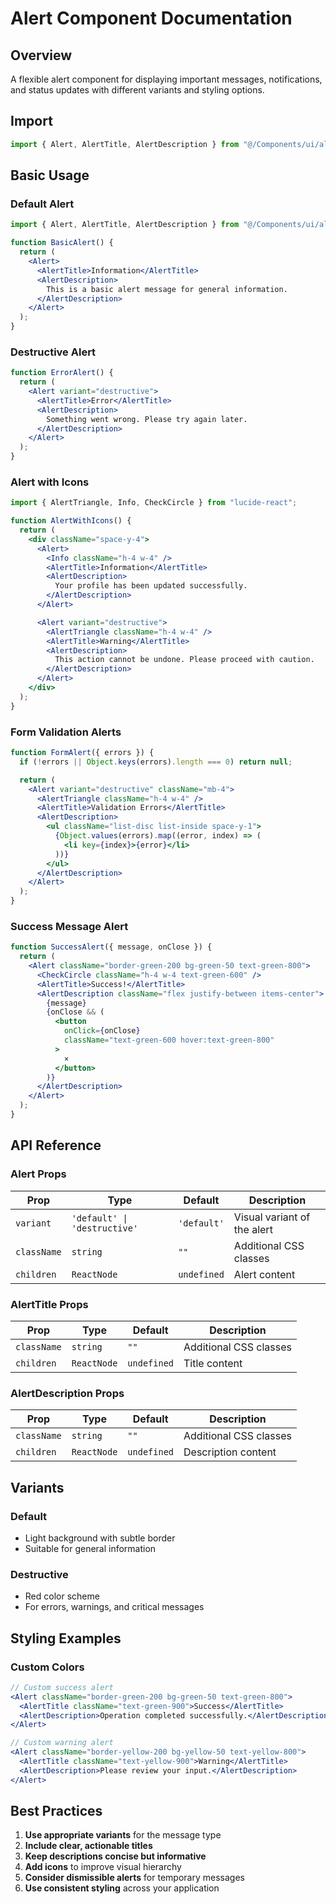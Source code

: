 # Alert Component Documentation

## Overview
A flexible alert component for displaying important messages, notifications, and status updates with different variants and styling options.

## Import
```jsx
import { Alert, AlertTitle, AlertDescription } from "@/Components/ui/alert";
```

## Basic Usage

### Default Alert
```jsx
import { Alert, AlertTitle, AlertDescription } from "@/Components/ui/alert";

function BasicAlert() {
  return (
    <Alert>
      <AlertTitle>Information</AlertTitle>
      <AlertDescription>
        This is a basic alert message for general information.
      </AlertDescription>
    </Alert>
  );
}
```

### Destructive Alert
```jsx
function ErrorAlert() {
  return (
    <Alert variant="destructive">
      <AlertTitle>Error</AlertTitle>
      <AlertDescription>
        Something went wrong. Please try again later.
      </AlertDescription>
    </Alert>
  );
}
```

### Alert with Icons
```jsx
import { AlertTriangle, Info, CheckCircle } from "lucide-react";

function AlertWithIcons() {
  return (
    <div className="space-y-4">
      <Alert>
        <Info className="h-4 w-4" />
        <AlertTitle>Information</AlertTitle>
        <AlertDescription>
          Your profile has been updated successfully.
        </AlertDescription>
      </Alert>

      <Alert variant="destructive">
        <AlertTriangle className="h-4 w-4" />
        <AlertTitle>Warning</AlertTitle>
        <AlertDescription>
          This action cannot be undone. Please proceed with caution.
        </AlertDescription>
      </Alert>
    </div>
  );
}
```

### Form Validation Alerts
```jsx
function FormAlert({ errors }) {
  if (!errors || Object.keys(errors).length === 0) return null;

  return (
    <Alert variant="destructive" className="mb-4">
      <AlertTriangle className="h-4 w-4" />
      <AlertTitle>Validation Errors</AlertTitle>
      <AlertDescription>
        <ul className="list-disc list-inside space-y-1">
          {Object.values(errors).map((error, index) => (
            <li key={index}>{error}</li>
          ))}
        </ul>
      </AlertDescription>
    </Alert>
  );
}
```

### Success Message Alert
```jsx
function SuccessAlert({ message, onClose }) {
  return (
    <Alert className="border-green-200 bg-green-50 text-green-800">
      <CheckCircle className="h-4 w-4 text-green-600" />
      <AlertTitle>Success!</AlertTitle>
      <AlertDescription className="flex justify-between items-center">
        {message}
        {onClose && (
          <button
            onClick={onClose}
            className="text-green-600 hover:text-green-800"
          >
            ×
          </button>
        )}
      </AlertDescription>
    </Alert>
  );
}
```

## API Reference

### Alert Props
| Prop | Type | Default | Description |
|------|------|---------|-------------|
| `variant` | `'default' \| 'destructive'` | `'default'` | Visual variant of the alert |
| `className` | `string` | `""` | Additional CSS classes |
| `children` | `ReactNode` | `undefined` | Alert content |

### AlertTitle Props
| Prop | Type | Default | Description |
|------|------|---------|-------------|
| `className` | `string` | `""` | Additional CSS classes |
| `children` | `ReactNode` | `undefined` | Title content |

### AlertDescription Props
| Prop | Type | Default | Description |
|------|------|---------|-------------|
| `className` | `string` | `""` | Additional CSS classes |
| `children` | `ReactNode` | `undefined` | Description content |

## Variants

### Default
- Light background with subtle border
- Suitable for general information

### Destructive
- Red color scheme
- For errors, warnings, and critical messages

## Styling Examples

### Custom Colors
```jsx
// Custom success alert
<Alert className="border-green-200 bg-green-50 text-green-800">
  <AlertTitle className="text-green-900">Success</AlertTitle>
  <AlertDescription>Operation completed successfully.</AlertDescription>
</Alert>

// Custom warning alert
<Alert className="border-yellow-200 bg-yellow-50 text-yellow-800">
  <AlertTitle className="text-yellow-900">Warning</AlertTitle>
  <AlertDescription>Please review your input.</AlertDescription>
</Alert>
```

## Best Practices

1. **Use appropriate variants** for the message type
2. **Include clear, actionable titles**
3. **Keep descriptions concise but informative**
4. **Add icons** to improve visual hierarchy
5. **Consider dismissible alerts** for temporary messages
6. **Use consistent styling** across your application 